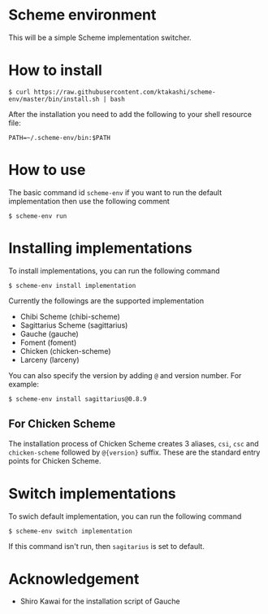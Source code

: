 # Scheme environment

This will be a simple Scheme implementation switcher.

# How to install

```
$ curl https://raw.githubusercontent.com/ktakashi/scheme-env/master/bin/install.sh | bash
```

After the installation you need to add the following to your shell
resource file:

```
PATH=~/.scheme-env/bin:$PATH
```

# How to use

The basic command id `scheme-env` if you want to run the default
implementation then use the following comment

```
$ scheme-env run
```

# Installing implementations

To install implementations, you can run the following command

```
$ scheme-env install implementation
```
Currently the followings are the supported implementation 

- Chibi Scheme (chibi-scheme)
- Sagittarius Scheme (sagittarius)
- Gauche (gauche)
- Foment (foment)
- Chicken (chicken-scheme)
- Larceny (larceny)

You can also specify the version by adding `@` and version number.
For example:

```
$ scheme-env install sagittarius@0.8.9
```

## For Chicken Scheme

The installation process of Chicken Scheme creates 3 aliases, `csi`, `csc` and
`chicken-scheme` followed by `@{version}` suffix. These are the standard
entry points for Chicken Scheme.

# Switch implementations

To swich default implementation, you can run the following command

```
$ scheme-env switch implementation
```
If this command isn't run, then `sagitarius` is set to default.

# Acknowledgement

* Shiro Kawai for the installation script of Gauche
